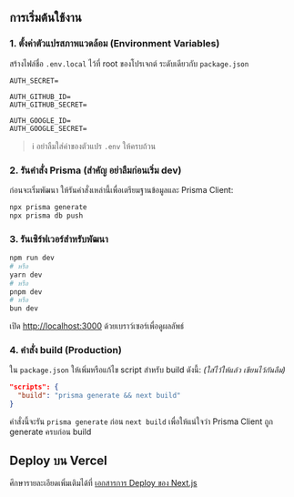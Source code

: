 ## การเริ่มต้นใช้งาน

### 1. ตั้งค่าตัวแปรสภาพแวดล้อม (Environment Variables)

สร้างไฟล์ชื่อ `.env.local` ไว้ที่ root ของโปรเจกต์ ระดับเดียวกับ `package.json`

```env
AUTH_SECRET=

AUTH_GITHUB_ID=
AUTH_GITHUB_SECRET=

AUTH_GOOGLE_ID=
AUTH_GOOGLE_SECRET=
```

> ℹ️ อย่าลืมใส่ค่าของตัวแปร `.env` ให้ครบถ้วน

### 2. รันคำสั่ง Prisma (สำคัญ อย่าลืมก่อนเริ่ม dev)

ก่อนจะเริ่มพัฒนา ให้รันคำสั่งเหล่านี้เพื่อเตรียมฐานข้อมูลและ Prisma Client:

```bash
npx prisma generate
npx prisma db push
```

### 3. รันเซิร์ฟเวอร์สำหรับพัฒนา

```bash
npm run dev
# หรือ
yarn dev
# หรือ
pnpm dev
# หรือ
bun dev
```

เปิด [http://localhost:3000](http://localhost:3000) ด้วยเบราว์เซอร์เพื่อดูผลลัพธ์

### 4. คำสั่ง build (Production)

ใน `package.json` ให้เพิ่มหรือแก้ไข script สำหรับ build ดังนี้: *(ใส่ไว้ให้แล้ว เขียนไว้กันลืม)*

```json
"scripts": {
  "build": "prisma generate && next build"
}
```

คำสั่งนี้จะรัน `prisma generate` ก่อน `next build` เพื่อให้แน่ใจว่า Prisma Client ถูก generate ครบก่อน build

## Deploy บน Vercel

ศึกษารายละเอียดเพิ่มเติมได้ที่ [เอกสารการ Deploy ของ Next.js](https://nextjs.org/docs/app/building-your-application/deploying)
